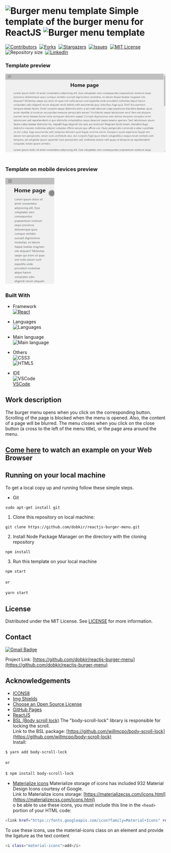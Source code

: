 # ![Burger menu template](https://img.icons8.com/material-outlined/36/7bb9ec/menu--v3.png) Simple template of the burger menu for ReactJS ![Burger menu template](https://img.icons8.com/material-outlined/36/7bb9ec/menu--v3.png)

[![Contributors][contributors-shield]][contributors-url]&nbsp;
[![Forks][forks-shield]][forks-url]&nbsp;
[![Stargazers][stars-shield]][stars-url]&nbsp;
[![Issues][issues-shield]][issues-url]&nbsp;
[![MIT License][license-shield]][license-url]&nbsp;
![Repository size][repo-size-shield]&nbsp;
[![LinkedIn][linkedin-shield]][linkedin-url]

### Template preview
![ The trailer of the Burger menu template][product-screenshot]&nbsp;

### Template on mobile devices preview
![ The trailer of the Burger menu template on mobile devices][product-screenshot-mobile_devices]

<!-- TOOLS -->
### Built With

- Framework<br>
[![React](https://img.shields.io/badge/React-282c34?style=for-the-badge&logo=React&logoColor=61dafb)](https://reactjs.org/)

- Languages<br>
![Languages][languages-shield]

- Main language<br>
![Main language][main-language-shield]

- Others<br>
![CSS3](https://img.shields.io/badge/CSS3-9.9%25-563d7c?logo=CSS3&logoColor=fff&style=for-the-badge)<br>
![HTML5](https://img.shields.io/badge/HTML5-2.0%25-e34c26?logo=HTML5&logoColor=e34c26&style=for-the-badge)

- IDE<br>
![VSCode](https://img.icons8.com/color/48/000000/visual-studio-code-2019.png)<br>
 [VSCode](https://code.visualstudio.com/)

<!-- WORK DESCRIPTION -->
## Work description

The burger menu opens when you click on the corresponding button. 
Scrolling of the page is blocked when the menu is opened. Also, the content of a page will be blurred.
The menu closes when you click on the close button (a cross to the left of the menu title), or the page area around the menu.

## [Come here](https://modal-window-react.herokuapp.com/) to watch an example on your Web Browser

<!-- GETTING STARTED -->
## Running on your local machine
To get a local copy up and running follow these simple steps.

- Git
```
sudo apt-get install git
```

1. Clone this repository on local machine:
```
git clone https://github.com/dobkir/reactjs-burger-menu.git
```

2. Install Node Package Manager on the directory with the cloning repository
```
npm install
```

3. Run this template on your local machine
```sh
npm start

or

yarn start
```

<!-- LICENSE -->
## License

Distributed under the MIT License. See [LICENSE](license.txt) for more information.


<!-- CONTACT -->
## Contact

[![Gmail Badge](https://img.shields.io/badge/Gmail-d14836?style=for-the-badge&logo=Gmail&logoColor=white&link=mailto:p.kirillov2020@gmail.com)](mailto:p.kirillov2020@gmail.com)

Project Link: [https://github.com/dobkir/reactjs-burger-menu](https://github.com/dobkir/reactjs-burger-menu)

<!-- ACKNOWLEDGEMENTS -->
## Acknowledgements
- [ICONS8](https://icons8.com/)
- [Img Shields](https://shields.io)
- [Choose an Open Source License](https://choosealicense.com)
- [GitHub Pages](https://pages.github.com)
- [ReactJS](https://github.com/facebook/react/)
- [BSL (Body scroll lock)](https://github.com/willmcpo/body-scroll-lock)
The "body-scroll-lock" library is responsible for locking the scroll.<br> 
Link to the BSL package: [https://github.com/willmcpo/body-scroll-lock](https://github.com/willmcpo/body-scroll-lock)<br>
Install:
```sh
$ yarn add body-scroll-lock

or

$ npm install body-scroll-lock
```
- [Materialize icons](https://materializecss.com/icons.html)
Materialize storage of icons has included 932 Material Design Icons courtesy of Google.<br>
Link to Materialize icons storage: [https://materializecss.com/icons.html](https://materializecss.com/icons.html)<br>
o be able to use these icons, you must include this line in the `<head>` portion of your HTML code:
```sh
<link href="https://fonts.googleapis.com/icon?family=Material+Icons" rel="stylesheet">
```
To use these icons, use the material-icons class on an element and provide the ligature as the text content
```sh
<i class="material-icons">add</i>
```

<!-- MARKDOWN LINKS & IMAGES -->
<!-- https://www.markdownguide.org/basic-syntax/#reference-style-links -->
[contributors-shield]: https://img.shields.io/github/contributors/dobkir/reactjs-burger-menu.svg?style=for-the-badge
[contributors-url]: https://github.com/dobkir/reactjs-burger-menu/graphs/contributors
[forks-shield]: https://img.shields.io/github/forks/dobkir/reactjs-burger-menu.svg?style=for-the-badge
[forks-url]: https://github.com/dobkir/reactjs-burger-menu/network/members
[stars-shield]: https://img.shields.io/github/stars/dobkir/reactjs-burger-menu.svg?style=for-the-badge
[stars-url]: https://github.com/dobkir/reactjs-burger-menu/stargazers
[issues-shield]: https://img.shields.io/github/issues/dobkir/reactjs-burger-menu.svg?style=for-the-badge
[issues-url]: https://github.com/dobkir/reactjs-burger-menu/issues
[license-shield]: https://img.shields.io/github/license/dobkir/reactjs-burger-menu.svg?style=for-the-badge
[license-url]: https://github.com/dobkir/reactjs-burger-menu/blob/master/LICENSE.txt
[linkedin-shield]: https://img.shields.io/badge/-LinkedIn-black.svg?style=for-the-badge&logo=linkedin&colorB=555
[linkedin-url]: https://www.linkedin.com/in/pavel-kirillov-dobkir
[repo-size-shield]: https://img.shields.io/github/repo-size/dobkir/reactjs-burger-menu.svg?style=for-the-badge
[languages-shield]: https://img.shields.io/github/languages/count/dobkir/reactjs-burger-menu.svg?style=for-the-badge
[main-language-shield]: https://img.shields.io/github/languages/top/dobkir/reactjs-burger-menu.svg?style=for-the-badge&color=f1e05a
[product-screenshot]: https://github.com/dobkir/trailers/blob/master/burger_menu_trailer/burger_menu_trailer.gif
[product-screenshot-mobile_devices]: https://github.com/dobkir/trailers/blob/master/burger_menu_trailer/mobile_burger_menu_trailer.gif
